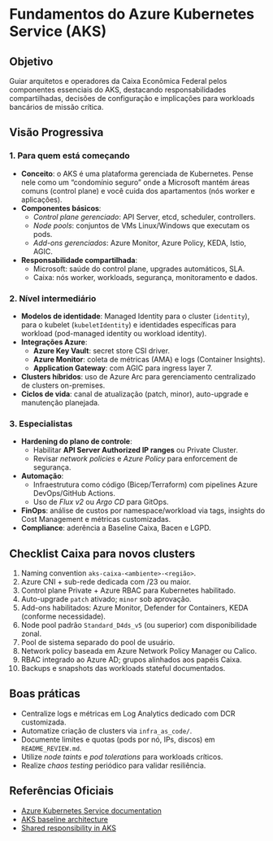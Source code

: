 # Fundamentos do Azure Kubernetes Service (AKS)

## Objetivo
Guiar arquitetos e operadores da Caixa Econômica Federal pelos componentes essenciais do AKS, destacando responsabilidades compartilhadas, decisões de configuração e implicações para workloads bancários de missão crítica.

## Visão Progressiva

### 1. Para quem está começando
- **Conceito**: o AKS é uma plataforma gerenciada de Kubernetes. Pense nele como um “condomínio seguro” onde a Microsoft mantém áreas comuns (control plane) e você cuida dos apartamentos (nós worker e aplicações).
- **Componentes básicos**:
  - *Control plane gerenciado*: API Server, etcd, scheduler, controllers.
  - *Node pools*: conjuntos de VMs Linux/Windows que executam os pods.
  - *Add-ons gerenciados*: Azure Monitor, Azure Policy, KEDA, Istio, AGIC.
- **Responsabilidade compartilhada**:
  - Microsoft: saúde do control plane, upgrades automáticos, SLA.
  - Caixa: nós worker, workloads, segurança, monitoramento e dados.

### 2. Nível intermediário
- **Modelos de identidade**: Managed Identity para o cluster (`identity`), para o kubelet (`kubeletIdentity`) e identidades específicas para workload (pod-managed identity ou workload identity).
- **Integrações Azure**:
  - **Azure Key Vault**: secret store CSI driver.
  - **Azure Monitor**: coleta de métricas (AMA) e logs (Container Insights).
  - **Application Gateway**: com AGIC para ingress layer 7.
- **Clusters híbridos**: uso de Azure Arc para gerenciamento centralizado de clusters on-premises.
- **Ciclos de vida**: canal de atualização (patch, minor), auto-upgrade e manutenção planejada.

### 3. Especialistas
- **Hardening do plano de controle**:
  - Habilitar **API Server Authorized IP ranges** ou Private Cluster.
  - Revisar *network policies* e *Azure Policy* para enforcement de segurança.
- **Automação**:
  - Infraestrutura como código (Bicep/Terraform) com pipelines Azure DevOps/GitHub Actions.
  - Uso de *Flux v2* ou *Argo CD* para GitOps.
- **FinOps**: análise de custos por namespace/workload via tags, insights do Cost Management e métricas customizadas.
- **Compliance**: aderência a Baseline Caixa, Bacen e LGPD.

## Checklist Caixa para novos clusters
1. Naming convention `aks-caixa-<ambiente>-<região>`.
2. Azure CNI + sub-rede dedicada com /23 ou maior.
3. Control plane Private + Azure RBAC para Kubernetes habilitado.
4. Auto-upgrade `patch` ativado; `minor` sob aprovação.
5. Add-ons habilitados: Azure Monitor, Defender for Containers, KEDA (conforme necessidade).
6. Node pool padrão `Standard_D4ds_v5` (ou superior) com disponibilidade zonal.
7. Pool de sistema separado do pool de usuário.
8. Network policy baseada em Azure Network Policy Manager ou Calico.
9. RBAC integrado ao Azure AD; grupos alinhados aos papéis Caixa.
10. Backups e snapshots das workloads stateful documentados.

## Boas práticas
- Centralize logs e métricas em Log Analytics dedicado com DCR customizada.
- Automatize criação de clusters via `infra_as_code/`.
- Documente limites e quotas (pods por nó, IPs, discos) em `README_REVIEW.md`.
- Utilize *node taints* e *pod tolerations* para workloads críticos.
- Realize *chaos testing* periódico para validar resiliência.

## Referências Oficiais
- [Azure Kubernetes Service documentation](https://learn.microsoft.com/azure/aks/)
- [AKS baseline architecture](https://learn.microsoft.com/azure/architecture/reference-architectures/containers/aks/secure-baseline-aks)
- [Shared responsibility in AKS](https://learn.microsoft.com/azure/aks/concepts-security)
